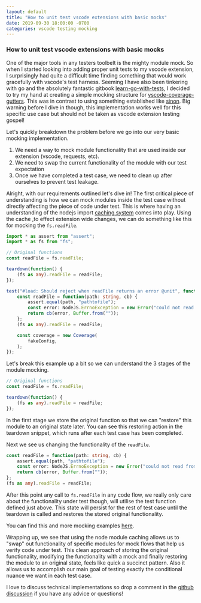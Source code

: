 ```yaml
---
layout: default
title: "How to unit test vscode extensions with basic mocks"
date: 2019-09-30 18:00:00 -0700
categories: vscode testing mocking
---
```

### How to unit test vscode extensions with basic mocks
One of the major tools in any testers toolbelt is the mighty module mock. So when I started looking into adding proper unit tests to my vscode extension, I surprisingly had quite a difficult time finding something that would work gracefully with vscode's test harness. Seeming I have also been tinkering with go and the absolutely fantastic gitbook [learn-go-with-tests](https://quii.gitbook.io/learn-go-with-tests/), I decided to try my hand at creating a simple mocking structure for [vscode-coverage-gutters](https://github.com/ryanluker/vscode-coverage-gutters). This was in contrast to using something established like [sinon](https://sinonjs.org). Big warning before I dive in though, this implementation works well for this specific use case but should not be taken as vscode extension testing gospel!

Let's quickly breakdown the problem before we go into our very basic mocking implementation.
1) We need a way to mock module functionality that are used inside our extension (vscode, requests, etc).
2) We need to swap the current functionality of the module with our test expectation
3) Once we have completed a test case, we need to clean up after ourselves to prevent test leakage.

Alright, with our requirements outlined let's dive in! The first critical piece of understanding is how we can mock modules inside the test case without directly affecting the piece of code under test. This is where having an understanding of the nodejs import [caching system](https://nodejs.org/api/modules.html#modules_caching) comes into play. Using the cache ,to effect extension wide changes, we can do something like this for mocking the `fs.readFile`.

```ts
import * as assert from "assert";
import * as fs from "fs";

// Original functions
const readFile = fs.readFile;

teardown(function() {
    (fs as any).readFile = readFile;
});

test("#load: Should reject when readFile returns an error @unit", function(done) {
    const readFile = function(path: string, cb) {
        assert.equal(path, "pathtofile");
        const error: NodeJS.ErrnoException = new Error("could not read from fs");
        return cb(error, Buffer.from(""));
    };
    (fs as any).readFile = readFile;

    const coverage = new Coverage(
        fakeConfig,
    );
});
```

Let's break this example up a bit so we can understand the 3 stages of the module mocking.
```ts
// Original functions
const readFile = fs.readFile;

teardown(function() {
    (fs as any).readFile = readFile;
});
```
In the first stage we store the original function so that we can "restore" this module to an original state later. You can see this restoring action in the teardown snippet, which runs after each test case has been completed.

Next we see us changing the functionality of the `readFile`.
```ts
const readFile = function(path: string, cb) {
    assert.equal(path, "pathtofile");
    const error: NodeJS.ErrnoException = new Error("could not read from fs");
    return cb(error, Buffer.from(""));
};
(fs as any).readFile = readFile;
```
After this point any call to `fs.readFile` in any code flow, we really only care about the functionality under test though, will utilise the test function defined just above. This state will persist for the rest of test case until the teardown is called and restores the stored original functionality.

You can find this and more mocking examples [here](https://github.com/ryanluker/vscode-coverage-gutters/pull/218/files).

Wrapping up, we see that using the node module caching allows us to "swap" out functionality of specific modules for mock flows that help us verify code under test. This clean approach of storing the original functionality, modifying the functionality with a mock and finally restoring the module to an original state, feels like quick a succinct pattern. Also it allows us to accomplish our main goal of testing exactly the conditional nuance we want in each test case.

I love to discuss technical implementations so drop a comment in the [github discussion](https://github.com/ryanluker/ryanluker.github.io/issues/3) if you have any advice or questions!